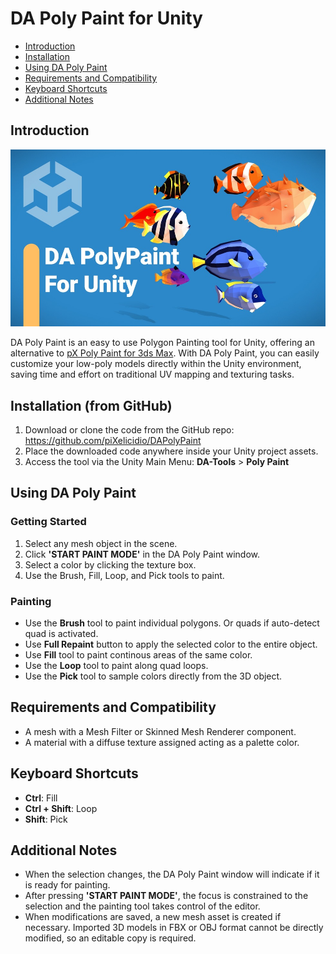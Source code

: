 # DA Poly Paint for Unity

- [Introduction](#introduction)
- [Installation](#installation)
- [Using DA Poly Paint](#using-da-poly-paint)
- [Requirements and Compatibility](#requirements-and-compatibility)
- [Keyboard Shortcuts](#keyboard-shortcuts)
- [Additional Notes](#additional-notes)

## Introduction <a name="introduction"></a>

[![Youtube Video](docs~/youtubeThumbnail.jpg)](https://www.youtube.com/watch?v=wEDbnaEky0Y)

DA Poly Paint is an easy to use Polygon Painting tool for Unity, offering an alternative to [pX Poly Paint for 3ds Max](https://github.com/piXelicidio/pxMaxScript/tree/master/PolyPainter). With DA Poly Paint, you can easily customize your low-poly models directly within the Unity environment, saving time and effort on traditional UV mapping and texturing tasks.

## Installation (from GitHub) <a name="installation"></a>

1. Download or clone the code from the GitHub repo: https://github.com/piXelicidio/DAPolyPaint
2. Place the downloaded code anywhere inside your Unity project assets.
3. Access the tool via the Unity Main Menu: **DA-Tools** > **Poly Paint**

## Using DA Poly Paint <a name="using-da-poly-paint"></a>
### Getting Started
1. Select any mesh object in the scene.
2. Click **'START PAINT MODE'** in the DA Poly Paint window.
3. Select a color by clicking the texture box.
4. Use the Brush, Fill, Loop, and Pick tools to paint.

### Painting
- Use the **Brush** tool to paint individual polygons. Or quads if auto-detect quad is activated.
- Use **Full Repaint** button to apply the selected color to the entire object.
- Use **Fill** tool to paint continous areas of the same color.
- Use the **Loop** tool to paint along quad loops.
- Use the **Pick** tool to sample colors directly from the 3D object.

## Requirements and Compatibility <a name="requirements-and-compatibility"></a>
- A mesh with a Mesh Filter or Skinned Mesh Renderer component.
- A material with a diffuse texture assigned acting as a palette color.

## Keyboard Shortcuts <a name="keyboard-shortcuts"></a>
- **Ctrl**: Fill
- **Ctrl + Shift**: Loop
- **Shift**: Pick

## Additional Notes <a name="additional-notes"></a>
- When the selection changes, the DA Poly Paint window will indicate if it is ready for painting.
- After pressing **'START PAINT MODE'**, the focus is constrained to the selection and the painting tool takes control of the editor.
- When modifications are saved, a new mesh asset is created if necessary. Imported 3D models in FBX or OBJ format cannot be directly modified, so an editable copy is required.
